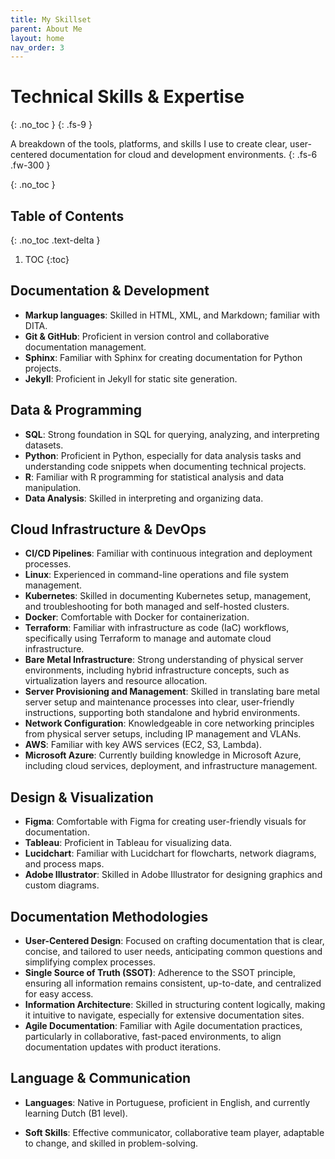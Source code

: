 ```yaml
---
title: My Skillset
parent: About Me
layout: home
nav_order: 3
---
```

# Technical Skills & Expertise
{: .no_toc }
{: .fs-9 }

A breakdown of the tools, platforms, and skills I use to create clear, user-centered documentation for cloud and development environments. 
{: .fs-6 .fw-300 }


{: .no_toc }

## Table of Contents
{: .no_toc .text-delta }

1. TOC
{:toc}

## Documentation & Development 

- **Markup languages**: Skilled in HTML, XML, and Markdown; familiar with DITA.
- **Git & GitHub**: Proficient in version control and collaborative documentation management.
- **Sphinx**: Familiar with Sphinx for creating documentation for Python projects.
- **Jekyll**: Proficient in Jekyll for static site generation.

## Data & Programming 

- **SQL**: Strong foundation in SQL for querying, analyzing, and interpreting datasets.
- **Python**: Proficient in Python, especially for data analysis tasks and understanding code snippets when documenting technical projects.
- **R**: Familiar with R programming for statistical analysis and data manipulation.
- **Data Analysis**: Skilled in interpreting and organizing data.

## Cloud Infrastructure & DevOps 

- **CI/CD Pipelines**: Familiar with continuous integration and deployment processes.
- **Linux**: Experienced in command-line operations and file system management.
- **Kubernetes**: Skilled in documenting Kubernetes setup, management, and troubleshooting for both managed and self-hosted clusters.
- **Docker**: Comfortable with Docker for containerization.
- **Terraform**: Familiar with infrastructure as code (IaC) workflows, specifically using Terraform to manage and automate cloud infrastructure.
- **Bare Metal Infrastructure**: Strong understanding of physical server environments, including hybrid infrastructure concepts, such as virtualization layers and resource allocation.
- **Server Provisioning and Management**: Skilled in translating bare metal server setup and maintenance processes into clear, user-friendly instructions, supporting both standalone and hybrid environments.
- **Network Configuration**: Knowledgeable in core networking principles from physical server setups, including IP management and VLANs.
- **AWS**: Familiar with key AWS services (EC2, S3, Lambda).
- **Microsoft Azure**: Currently building knowledge in Microsoft Azure, including cloud services, deployment, and infrastructure management.

## Design & Visualization 

- **Figma**: Comfortable with Figma for creating user-friendly visuals for documentation.
- **Tableau**: Proficient in Tableau for visualizing data.
- **Lucidchart**: Familiar with Lucidchart for flowcharts, network diagrams, and process maps.
- **Adobe Illustrator**: Skilled in Adobe Illustrator for designing graphics and custom diagrams.

## Documentation Methodologies
- **User-Centered Design**: Focused on crafting documentation that is clear, concise, and tailored to user needs, anticipating common questions and simplifying complex processes.
- **Single Source of Truth (SSOT)**: Adherence to the SSOT principle, ensuring all information remains consistent, up-to-date, and centralized for easy access.
- **Information Architecture**: Skilled in structuring content logically, making it intuitive to navigate, especially for extensive documentation sites.
- **Agile Documentation**: Familiar with Agile documentation practices, particularly in collaborative, fast-paced environments, to align documentation updates with product iterations.

## Language & Communication

- **Languages**: Native in Portuguese, proficient in English, and currently learning Dutch (B1 level).

- **Soft Skills**: Effective communicator, collaborative team player, adaptable to change, and skilled in problem-solving.